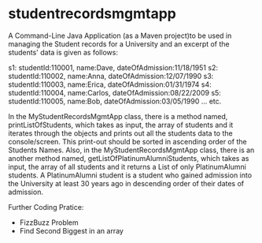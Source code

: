 # studentrecordsmgmtapp
A Command-Line Java Application (as a Maven project)to be used in managing the Student records for a University and an excerpt of the students' data is given as follows:

s1: studentId:110001, name:Dave, dateOfAdmission:11/18/1951
s2: studentId:110002, name:Anna, dateOfAdmission:12/07/1990
s3: studentId:110003, name:Erica, dateOfAdmission:01/31/1974
s4: studentId:110004, name:Carlos, dateOfAdmission:08/22/2009
s5: studentId:110005, name:Bob, dateOfAdmission:03/05/1990
... etc.

In the MyStudentRecordsMgmtApp class, there is a method named, printListOfStudents, which takes as input, the array of students and it iterates through the objects and prints out all the students data to the console/screen. This print-out should be sorted in ascending order of the Students Names.
Also, in the MyStudentRecordsMgmtApp class, there is an another method named, getListOfPlatinumAlumniStudents, which takes as input, the array of all students and it returns a List of only PlatinumAlumni students. A PlatinumAlumni student is a student who gained admission into the University at least 30 years ago in descending order of their dates of admission.

Further Coding Pratice:
- FizzBuzz Problem
- Find Second Biggest in an array
